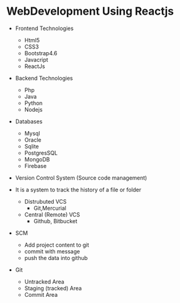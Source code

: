 # WebDevelopment Using Reactjs

+ Frontend Technologies
    + Html5
    + CSS3
    + Bootstrap4.6
    + Javacript
    + ReactJs

+ Backend Technologies

    + Php
    + Java
    + Python
    + Nodejs
    
+ Databases

    - Mysql
    - Oracle
    - Sqlite
    - PostgresSQL
    - MongoDB
    - Firebase

+ Version Control System (Source code management)
+ It is a system to track the history of a file or folder
    - Distrubuted VCS
        - Git,Mercurial
    - Central (Remote) VCS
        - Github, Bitbucket

+ SCM
    + Add project content to git
    + commit with message
    + push the data into github

+ Git
    - Untracked Area
    - Staging (tracked) Area
    - Commit Area

